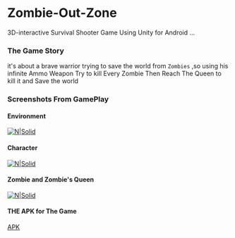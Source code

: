 # Zombie-Out-Zone
3D-interactive Survival Shooter Game Using Unity for Android ...

### The Game Story
it's about a brave warrior trying to save the world from `Zombies`
,so using his infinite Ammo Weapon Try to kill Every Zombie Then Reach The Queen to kill it and Save the world

### Screenshots From GamePlay
#### Environment

[![N|Solid](https://scontent-cai1-1.xx.fbcdn.net/v/t1.15752-9/34302689_2117914035155362_5121357181714694144_n.png?_nc_cat=0&oh=af81336c17603dd3c2ca7e750889bc27&oe=5B7FE2AF)]()

#### Character

[![N|Solid](https://scontent-cai1-1.xx.fbcdn.net/v/t1.15752-9/34138833_2117914555155310_1437889913226788864_n.png?_nc_cat=0&oh=6f7e371a9f8e8bdeb9f6faaeba34abd1&oe=5BB5F782)]()


#### Zombie and Zombie's Queen

[![N|Solid](https://scontent-cai1-1.xx.fbcdn.net/v/t1.15752-9/33921745_2117915061821926_3587956099292069888_n.png?_nc_cat=0&oh=cb80f89a572e6a604cf50fa91e3dacaa&oe=5BC29491)]()


#### THE APK for The Game
[APK](https://drive.google.com/open?id=1ww91WYR66aaaNmIw1B0d2LXv_19EWvMyt)
